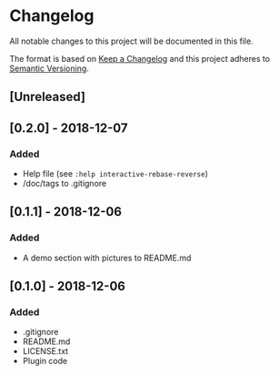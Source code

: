 # Changelog
All notable changes to this project will be documented in this file.

The format is based on [Keep a Changelog](http://keepachangelog.com/en/1.0.0/)
and this project adheres to [Semantic Versioning](http://semver.org/spec/v2.0.0.html).

## [Unreleased]

## [0.2.0] - 2018-12-07
### Added
- Help file (see `:help interactive-rebase-reverse`)
- /doc/tags to .gitignore

## [0.1.1] - 2018-12-06
### Added
- A demo section with pictures to README.md

## [0.1.0] - 2018-12-06
### Added
- .gitignore
- README.md
- LICENSE.txt
- Plugin code
